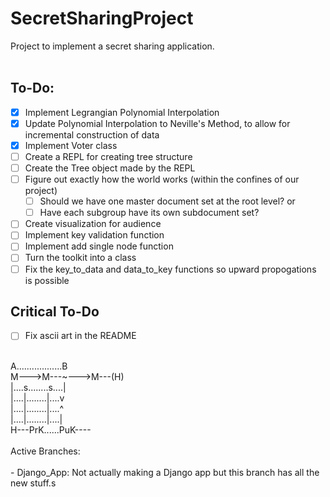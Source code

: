 # SecretSharingProject
Project to implement a secret sharing application.<br/>
<br/>
## To-Do:
- [X] Implement Legrangian Polynomial Interpolation
- [X] Update Polynomial Interpolation to Neville's Method, to allow for incremental construction of data
- [X] Implement Voter class
- [ ] Create a REPL for creating tree structure<br/>
- [ ] Create the Tree object made by the REPL<br/>
- [ ] Figure out exactly how the world works (within the confines of our project)<br/>
  - [ ] Should we have one master document set at the root level? or<br/>
  - [ ] Have each subgroup have its own subdocument set?<br/>
- [ ] Create visualization for audience
- [ ] Implement key validation function
- [ ] Implement add single node function
- [ ] Turn the toolkit into a class
- [ ] Fix the key_to_data and data_to_key functions so upward propogations is possible

## Critical To-Do
- [ ] Fix ascii art in the README
<br/>
A..................B<br/>
M--->M---~--->M---(H)<br/>
|....s........s....|<br/>
|....|........|....v<br/>
|....|........|....^<br/>
|....|........|....|<br/>
H---PrK......PuK----<br/>
<br/>
Active Branches:<br/>
<br/>
- Django_App: Not actually making a Django app but this branch has all the new stuff.s<br/>
